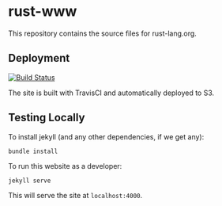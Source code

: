 # rust-www

This repository contains the source files for rust-lang.org.

## Deployment

[![Build Status](https://travis-ci.org/rust-lang/rust-www.svg?branch=master)](https://travis-ci.org/rust-lang/rust-www)

The site is built with TravisCI and automatically deployed to S3.

## Testing Locally

To install jekyll (and any other dependencies, if we get any):

```
bundle install
```

To run this website as a developer:

```
jekyll serve
```

This will serve the site at `localhost:4000`.
